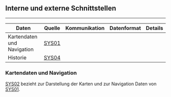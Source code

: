 ## Interne und externe Schnittstellen

***

| Daten | Quelle | Kommunikation | Datenformat | Details |
|-      |-       |-              |-            |-        |
| Kartendaten und Navigation | [SYS01](https://github.com/isd-nunkesser/sd-2019-froyo/wiki/Kontext) | | | |
| Historie | [SYS04](https://github.com/isd-nunkesser/sd-2019-froyo/wiki/Kontext) | | | |

### Kartendaten und Navigation

[SYS02](https://github.com/isd-nunkesser/sd-2019-froyo/wiki/Kontext) bezieht zur Darstellung der Karten und zur Navigation Daten von [SYS01](https://github.com/isd-nunkesser/sd-2019-froyo/wiki/Kontext).
